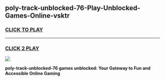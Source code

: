 
## poly-track-unblocked-76-Play-Unblocked-Games-Online-vsktr
<h3>
<a href="https://premium76.site?title=poly-track-unblocked-76&ref=25A">CLICK TO PLAY</a></h3>
<hr>

<h3>
<a href="https://premium76.site?title=poly-track-unblocked-76&ref=25A">CLICK 2 PLAY</a>
  
</h3>

<a href="https://premium76.site?title=poly-track-unblocked-76&ref=25A"><img src="https://clearcache.store/games.png"></a>


**poly-track-unblocked-76 games unblocked: Your Gateway to Fun and Accessible Online Gaming**
